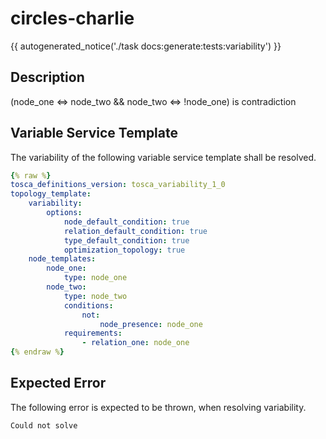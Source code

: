 # circles-charlie

{{ autogenerated_notice('./task docs:generate:tests:variability') }}

## Description

(node_one <=> node_two && node_two <=> !node_one) is contradiction

## Variable Service Template

The variability of the following variable service template shall be resolved.

```yaml linenums="1"
{% raw %}
tosca_definitions_version: tosca_variability_1_0
topology_template:
    variability:
        options:
            node_default_condition: true
            relation_default_condition: true
            type_default_condition: true
            optimization_topology: true
    node_templates:
        node_one:
            type: node_one
        node_two:
            type: node_two
            conditions:
                not:
                    node_presence: node_one
            requirements:
                - relation_one: node_one
{% endraw %}
```





## Expected Error

The following error is expected to be thrown, when resolving variability.

```text linenums="1"
Could not solve
```
